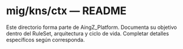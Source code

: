 # mig/kns/ctx — README

Este directorio forma parte de AingZ_Platform. Documenta su objetivo dentro del RuleSet, arquitectura y ciclo de vida. Completar detalles específicos según corresponda.
